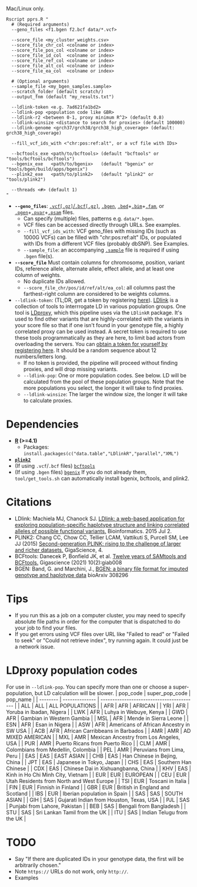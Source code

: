 Mac/Linux only.
```
Rscript pprs.R "
  # (Required arguments)
  --geno_files <f1.bgen f2.bcf data/*.vcf>

  --score_file <my_cluster_weights.csv>
  --score_file_chr_col <colname or index>
  --score_file_pos_col <colname or index>
  --score_file_id_col  <colname or index>
  --score_file_ref_col <colname or index>
  --score_file_alt_col <colname or index>
  --score_file_ea_col  <colname or index>

  # (Optional arguments)
  --sample_file <my_bgen_samples.sample>
  --scratch_folder (default scratch/)
  --output_fnm (default "my_results.txt")

  --ldlink-token <e.g. 7ad621fa1bd2>
  --ldlink-pop <population code like GBR>
  --ldlink-r2 <between 0-1, proxy minimum R^2> (default 0.8)
  --ldlink-winsize <distance to search for proxies> (default 100000)
  --ldlink-genome <grch37/grch38/grch38_high_coverage> (default: grch38_high_coverage)

  --fill_vcf_ids_with <"chr:pos:ref:alt", or a vcf file with IDs>

  --bcftools_exe <path/to/bcftools> (default "bcftools" or "tools/bcftools/bcftools")
  --bgenix_exe   <path/to/bgenix>   (default "bgenix" or "tools/bgen/build/apps/bgenix")
  --plink2_exe   <path/to/plink2>   (default "plink2" or "tools/plink2")

  --threads <#> (default 1)
"
```

+ **`--geno_files`**: [`.vcf[.gz]`/`.bcf[.gz]`](https://www.cog-genomics.org/plink/2.0/formats#vcf), [`.bgen`](https://www.cog-genomics.org/plink/2.0/formats#bgen), [`.bed`](https://www.cog-genomics.org/plink/2.0/formats#bed)+[`.bim`](https://www.cog-genomics.org/plink/2.0/formats#bim)+[`.fam`](https://www.cog-genomics.org/plink/2.0/formats#fam), or [`.pgen`](https://www.cog-genomics.org/plink/2.0/formats#pgen)+[`.pvar`](https://www.cog-genomics.org/plink/2.0/formats#pvar)+[`.psam`](https://www.cog-genomics.org/plink/2.0/formats#psam) files.
  - Can specify (multiple) files, patterns e.g. `data/*.bgen`.
  - VCF files can be accessed directly through URLs. See examples.
  - `--fill_vcf_ids_with`: VCF geno_files with missing IDs (such as 1000G VCFs) can be filled with "chr:pos:ref:alt" IDs, or populated with IDs from a different VCF files (probably dbSNP). See Examples.
  - `--sample_file`: an accompanying [`.sample`](https://www.cog-genomics.org/plink/2.0/formats#sample) file is required if using `.bgen` file(s).
+ **`--score_file`** Must contain columns for chromosome, position, variant IDs, reference allele, alternate allele, effect allele, and at least one column of weights.
  - No duplicate IDs allowed.
  - `--score_file_chr/pos/id/ref/alt/ea_col`: all columns past the farthest-right column are considered to be weights columns.
+ `--ldlink-token`: (TL;DR, get a token by registering [here](https://ldlink.nih.gov/?tab=apiaccess)). [LDlink](https://ldlink.nih.gov) is a collection of tools to interrrogate LD in various population groups. One tool is [LDproxy](https://ldlink.nih.gov/?tab=ldproxy), which this pipeline uses via the `LDlinkR` package. It's used to find other variants that are highly-correlated with the variants in your score file so that if one isn't found in your genotype file, a highly correlated proxy can be used instead. A secret token is required to use these tools programmatically as they are here, to limit bad actors from overloading the servers. You can [obtain a token for yourself by registering here](https://ldlink.nih.gov/?tab=apiaccess). It should be a random sequence about 12 numbers/letters long.
  - If no token is provided, the pipeline will proceed without finding proxies, and will drop missing variants.
  - `--ldlink-pop`: One or more population codes. See below. LD will be calculated from the pool of these population groups. Note that the more populations you select, the longer it will take to find proxies.
  - `--ldlink-winsize`: The larger the window size, the longer it will take to calculate proxies.

# Dependencies
+ **[R](https://cloud.r-project.org/) (>=4.1)**
  - Packages: `install.packages(c("data.table","LDlinkR","parallel","XML")`
+ **[`plink2`](https://www.cog-genomics.org/plink/2.0/)**
+ (If using `.vcf`/`.bcf` files) [`bcftools`](http://samtools.github.io/bcftools/howtos/install.html)
+ (If using `.bgen` files) [`bgenix`](https://enkre.net/cgi-bin/code/bgen/dir?ci=tip)
If you do not already them, `tool/get_tools.sh` can automatically install bgenix, bcftools, and plink2.

# Citations
* LDlink: Machiela MJ, Chanock SJ. [LDlink: a web-based application for exploring population-specific haplotype structure and linking correlated alleles of possible functional variants.](http://www.ncbi.nlm.nih.gov/pubmed/?term=26139635) Bioinformatics. 2015 Jul 2.
* PLINK2: Chang CC, Chow CC, Tellier LCAM, Vattikuti S, Purcell SM, Lee JJ (2015) [Second-generation PLINK: rising to the challenge of larger and richer datasets.](https://doi.org/10.1186/s13742-015-0047-8) GigaScience, 4.
* BCFtools: Danecek P, Bonfield JK, et al. [Twelve years of SAMtools and BCFtools.](https://doi.org/10.1093/gigascience/giab008) Gigascience (2021) 10(2):giab008
* BGEN: Band, G. and Marchini, J., [BGEN: a binary file format for imputed genotype and haplotype data](https://doi.org/10.1101/308296) bioArxiv 308296

# Tips
+ If you run this as a job on a computer cluster, you may need to specify absolute file paths in order for the computer that is dispatched to do your job to find your files.
+ If you get errors using VCF files over URL like "Failed to read" or "Failed to seek" or "Could not retrieve index", try running again. It could just be a network issue.

# LDproxy population codes
For use in `--ldlink-pop`. You can specify more than one or choose a super-population, but LD calculation will be slower.
| pop_code | super_pop_code |                                  pop_name |
| -------- | -------------- | ----------------------------------------- |
|      ALL |            ALL |                           ALL POPULATIONS |
|      AFR |            AFR |                                   AFRICAN |
|      YRI |            AFR |                  Yoruba in Ibadan, Nigera |
|      LWK |            AFR |                    Luhya in Webuye, Kenya |
|      GWD |            AFR |                 Gambian in Western Gambia |
|      MSL |            AFR |                     Mende in Sierra Leone |
|      ESN |            AFR |                            Esan in Nigera |
|      ASW |            AFR |   Americans of African Ancestry in SW USA |
|      ACB |            AFR |           African Carribbeans in Barbados |
|      AMR |            AMR |                         AD MIXED AMERICAN |
|      MXL |            AMR |    Mexican Ancestry from Los Angeles, USA |
|      PUR |            AMR |            Puerto Ricans from Puerto Rico |
|      CLM |            AMR |        Colombians from Medellin, Colombia |
|      PEL |            AMR |                 Peruvians from Lima, Peru |
|      EAS |            EAS |                                EAST ASIAN |
|      CHB |            EAS |              Han Chinese in Bejing, China |
|      JPT |            EAS |                  Japanese in Tokyo, Japan |
|      CHS |            EAS |                      Southern Han Chinese |
|      CDX |            EAS |       Chinese Dai in Xishuangbanna, China |
|      KHV |            EAS |         Kinh in Ho Chi Minh City, Vietnam |
|      EUR |            EUR |                                  EUROPEAN |
|      CEU |            EUR | Utah Residents from North and West Europe |
|      TSI |            EUR |                         Toscani in Italia |
|      FIN |            EUR |                        Finnish in Finland |
|      GBR |            EUR |           British in England and Scotland |
|      IBS |            EUR |               Iberian population in Spain |
|      SAS |            SAS |                               SOUTH ASIAN |
|      GIH |            SAS |  Gujarati Indian from Houston, Texas, USA |
|      PJL |            SAS |             Punjabi from Lahore, Pakistan |
|      BEB |            SAS |                   Bengali from Bangladesh |
|      STU |            SAS |              Sri Lankan Tamil from the UK |
|      ITU |            SAS |                 Indian Telugu from the UK |

# TODO
+ Say "If there are duplicated IDs in your genotype data, the first will be arbitrarily chosen."
+ Note `https://` URLs do not work, only `http://`.
+ Examples 
